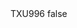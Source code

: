 <?xml version="1.0" encoding="UTF-8"?>
<CustomMetadata xmlns="http://soap.sforce.com/2006/04/metadata">
    <label>TXU996</label>
    <protected>false</protected>
</CustomMetadata>
